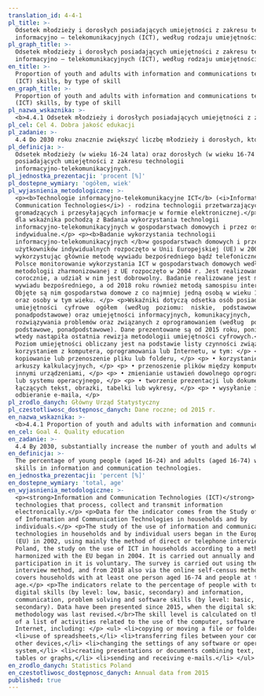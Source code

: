 ```yaml
---
translation_id: 4-4-1
pl_title: >-
  Odsetek młodzieży i dorosłych posiadających umiejętności z zakresu technologii
  informacyjno – telekomunikacyjnych (ICT), według rodzaju umiejętności
pl_graph_title: >-
  Odsetek młodzieży i dorosłych posiadających umiejętności z zakresu technologii
  informacyjno – telekomunikacyjnych (ICT), według rodzaju umiejętności
en_title: >-
  Proportion of youth and adults with information and communications technology
  (ICT) skills, by type of skill
en_graph_title: >-
  Proportion of youth and adults with information and communications technology
  (ICT) skills, by type of skill
pl_nazwa_wskaznika: >-
  <b>4.4.1 Odsetek młodzieży i dorosłych posiadających umiejętności z zakresu technologii informacyjno – telekomunikacyjnych (ICT), według rodzaju umiejętności</b>
pl_cel: Cel 4. Dobra jakość edukacji
pl_zadanie: >-
  4.4 Do 2030 roku znacznie zwiększyć liczbę młodzieży i dorosłych, którzy posiadają odpowiednie umiejętności, w tym techniczne i zawodowe, potrzebne przy uzyskaniu zatrudnienia, znalezieniu godziwej pracy i rozwoju przedsiębiorczości
pl_definicja: >-
  Odsetek młodzieży (w wieku 16-24 lata) oraz dorosłych (w wieku 16-74 lata),
  posiadających umiejętności z zakresu technologii
  informacyjno-telekomunikacyjnych.
pl_jednostka_prezentacji: 'procent [%]'
pl_dostepne_wymiary: 'ogółem, wiek'
pl_wyjasnienia_metodologiczne: >-
  <p><b>Technologie informacyjno-telekomunikacyjne ICT</b> (<i>Information and
  Communication Technologies</i>) - rodzina technologii przetwarzających,
  gromadzących i przesyłających informacje w formie elektronicznej.</p> <p>Dane
  dla wskaźnika pochodzą z Badania wykorzystania technologii
  informacyjno-telekomunikacyjnych w gospodarstwach domowych i przez osoby
  indywidualne.</p> <p><b>Badanie wykorzystania technologii
  informacyjno-telekomunikacyjnych </b>w gospodarstwach domowych i przez
  użytkowników indywidualnych rozpoczęto w Unii Europejskiej (UE) w 2002 r.,
  wykorzystując głównie metodę wywiadu bezpośredniego bądź telefonicznego.</br>W
  Polsce monitorowanie wykorzystania ICT w gospodarstwach domowych według
  metodologii zharmonizowanej z UE rozpoczęto w 2004 r. Jest realizowane
  corocznie, a udział w nim jest dobrowolny. Badanie realizowane jest metodą
  wywiadu bezpośredniego, a od 2018 roku również metodą samospisu internetowego.
  Objęte są nim gospodarstwa domowe z co najmniej jedną osobą w wieku 16-74 lata
  oraz osoby w tym wieku. </p> <p>Wskaźniki dotyczą odsetka osób posiadających 
  umiejętności  cyfrowe  ogółem  (według  poziomu:  niskie,  podstawowe,
  ponadpodstawowe) oraz umiejętności informacyjnych, komunikacyjnych,
  rozwiązywania problemów oraz związanych z oprogramowaniem (według  poziomu: 
  podstawowe, ponadpodstawowe). Dane prezentowane są od 2015 roku, ponieważ
  wtedy nastąpiła ostatnia rewizja metodologii umiejętności cyfrowych.</br>
  Poziom umiejętności obliczany jest na podstawie listy czynności związanych z
  korzystaniem z komputera, oprogramowania lub Internetu, w tym: </p> <p> •
  kopiowanie lub przenoszenie pliku lub folderu, </p> <p> • korzystanie z
  arkuszy kalkulacyjnych, </p> <p> • przenoszenie plików między komputerem a
  innymi urządzeniami, </p> <p> • zmienianie ustawień dowolnego oprogramowania
  lub systemu operacyjnego, </p> <p> • tworzenie prezentacji lub dokumentów
  łączących tekst, obrazki, tabelki lub wykresy, </p> <p> • wysyłanie i
  odbieranie e-maila, </p>
pl_zrodlo_danych: Główny Urząd Statystyczny
pl_czestotliwosc_dostępnosc_danych: Dane roczne; od 2015 r.
en_nazwa_wskaznika: >-
  <b>4.4.1 Proportion of youth and adults with information and communications technology (ICT) skills, by type of skill</b>
en_cel: Goal 4. Quality education
en_zadanie: >-
  4.4 By 2030, substantially increase the number of youth and adults who have relevant skills, including technical and vocational skills, for employment, decent jobs and entrepreneurship
en_definicja: >-
  The percentage of young people (aged 16-24) and adults (aged 16-74) who have
  skills in information and communication technologies.
en_jednostka_prezentacji: 'percent [%]'
en_dostepne_wymiary: 'total, age'
en_wyjasnienia_metodologiczne: >-
  <p><strong>Information and Communication Technologies (ICT)</strong> -
  technologies that process, collect and transmit information
  electronically.</p> <p>Data for the indicator comes from the Study of the use
  of Information and Communication Technologies in households and by
  individuals.</p> <p>The study of the use of information and communication
  technologies in households and by individual users began in the European Union
  (EU) in 2002, using mainly the method of direct or telephone interview.</br>In
  Poland, the study on the use of ICT in households according to a methodology
  harmonized with the EU began in 2004. It is carried out annually and
  participation in it is voluntary. The survey is carried out using the direct
  interview method, and from 2018 also via the online self-census method. It
  covers households with at least one person aged 16-74 and people at that
  age.</p> <p>The indicators relate to the percentage of people with total
  digital skills (by level: low, basic, secondary) and information,
  communication, problem solving and software skills (by level: basic,
  secondary). Data have been presented since 2015, when the digital skills
  methodology was last revised.</br>The skill level is calculated on the basis
  of a list of activities related to the use of the computer, software or the
  Internet, including: </p> <ul> <li>copying or moving a file or folder,</li>
  <li>use of spreadsheets,</li> <li>transferring files between your computer and
  other devices,</li> <li>changing the settings of any software or operating
  system,</li> <li>creating presentations or documents combining text, pictures,
  tables or graphs,</li> <li>sending and receiving e-mails.</li> </ul>
en_zrodlo_danych: Statistics Poland
en_czestotliwosc_dostępnosc_danych: Annual data from 2015
published: true
---
```

